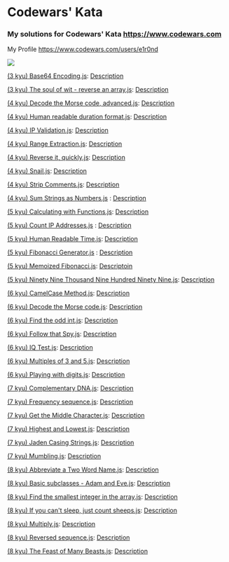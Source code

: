 # Codewars' Kata

### My solutions for Codewars' Kata https://www.codewars.com

My Profile https://www.codewars.com/users/e1r0nd<br>

![](https://www.codewars.com/users/e1r0nd/badges/large)

[(3 kyu) Base64 Encoding.js](<(3%20kyu)%20Base64%20Encoding.js>): [Description](https://www.codewars.com/kata/5270f22f862516c686000161)

[(3 kyu) The soul of wit - reverse an array.js](<(3%20kyu)%20The%20soul%20of%20wit%20-%20reverse%20an%20array.js>): [Description](https://www.codewars.com/kata/the-soul-of-wit-reverse-an-array)

[(4 kyu) Decode the Morse code, advanced.js](<(4%20kyu)%20Decode%20the%20Morse%20code%2C%20advanced.js>): [Description](https://www.codewars.com/kata/decode-the-morse-code-advanced)

[(4 kyu) Human readable duration format.js](<(4%20kyu)%20Human%20readable%20duration%20format.js>): [Description](https://www.codewars.com/kata/human-readable-duration-format)

[(4 kyu) IP Validation.js](<(4%20kyu)%20IP%20Validation.js>): [Description](https://www.codewars.com/kata/ip-validation)

[(4 kyu) Range Extraction.js](<(4%20kyu)%20Range%20Extraction.js>): [Description](https://www.codewars.com/kata/range-extraction)

[(4 kyu) Reverse it, quickly.js](<(4%20kyu)%20Reverse%20it%2C%20quickly.js>): [Description](https://www.codewars.com/kata/reverse-it-quickly)

[(4 kyu) Snail.js](<(4%20kyu)%20Snail.js>): [Description](https://www.codewars.com/kata/snail/javascript)

[(4 kyu) Strip Comments.js](<(4%20kyu)%20Strip%20Comments.js>): [Description](https://www.codewars.com/kata/51c8e37cee245da6b40000bd)

[(4 kyu) Sum Strings as Numbers.js](<(4%20kyu)%20Sum%20Strings%20as%20Numbers.js>) : [Description](https://www.codewars.com/kata/5324945e2ece5e1f32000370)

[(5 kyu) Calculating with Functions.js](<(5%20kyu)%20Calculating%20with%20Functions.js>): [Description](https://www.codewars.com/kata/525f3eda17c7cd9f9e000b39/)

[(5 kyu) Count IP Addresses.js](<(5%20kyu)%20Count%20IP%20Addresses.js>) : [Description](https://www.codewars.com/kata/526989a41034285187000de4)

[(5 kyu) Human Readable Time.js](<(5%20kyu)%20Human%20Readable%20Time.js>): [Description](https://www.codewars.com/kata/human-readable-time)

[(5 kyu) Fibonacci Generator.js](<(5%20kyu)%20Fibonacci%20Generator.js>) : [Description](https://www.codewars.com/kata/522498c9906b0cfcb40001fc)

[(5 kyu) Memoized Fibonacci.js](<(5%20kyu)%20Memoized%20Fibonacci.js>): [Descriptoin](https://www.codewars.com/kata/memoized-fibonacci)

[(5 kyu) Ninety Nine Thousand Nine Hundred Ninety Nine.js](<(5%20kyu)%20Ninety%20Nine%20Thousand%20Nine%20Hundred%20Ninety%20Nine.js>): [Description](https://www.codewars.com/kata/5463c8db865001c1710003b2)

[(6 kyu) CamelCase Method.js](<(6%20kyu)%20CamelCase%20Method.js>): [Description](https://www.codewars.com/kata/camelcase-method)

[(6 kyu) Decode the Morse code.js](<(6%20kyu)%20Decode%20the%20Morse%20code.js>): [Description](https://www.codewars.com/kata/decode-the-morse-code)

[(6 kyu) Find the odd int.js](<(6%20kyu)%20Find%20the%20odd%20int.js>): [Description](https://www.codewars.com/kata/find-the-odd-int)

[(6 kyu) Follow that Spy.js](<(6%20kyu)%20Follow%20that%20Spy.js>): [Description](https://www.codewars.com/kata/follow-that-spy)

[(6 kyu) IQ Test.js](<(6%20kyu)%20IQ%20Test.js>): [Description](https://www.codewars.com/kata/iq-test)

[(6 kyu) Multiples of 3 and 5.js](<(6%20kyu)%20Multiples%20of%203%20and%205.js>): [Description](https://www.codewars.com/kata/multiples-of-3-and-5)

[(6 kyu) Playing with digits.js](<(6%20kyu)%20Playing%20with%20digits.js>): [Description](https://www.codewars.com/kata/playing-with-digits)

[(7 kyu) Complementary DNA.js](<(7%20kyu)%20Complementary%20DNA.js>): [Description](https://www.codewars.com/kata/complementary-dna/)

[(7 kyu) Frequency sequence.js](<(7%20kyu)%20Frequency%20sequence.js>): [Description](https://www.codewars.com/kata/frequency-sequence/)

[(7 kyu) Get the Middle Character.js](<(7%20kyu)%20Get%20the%20Middle%20Character.js>): [Description](https://www.codewars.com/kata/get-the-middle-character/)

[(7 kyu) Highest and Lowest.js](<(7%20kyu)%20Highest%20and%20Lowest.js>): [Description](https://www.codewars.com/kata/highest-and-lowest/)

[(7 kyu) Jaden Casing Strings.js](<(7%20kyu)%20Jaden%20Casing%20Strings.js>): [Description](https://www.codewars.com/kata/jaden-casing-strings/)

[(7 kyu) Mumbling.js](<(7%20kyu)%20Mumbling.js>): [Description](https://www.codewars.com/kata/mumbling/)

[(8 kyu) Abbreviate a Two Word Name.js](<(8%20kyu)%20Abbreviate%20a%20Two%20Word%20Name.js>): [Description](https://www.codewars.com/kata/abbreviate-a-two-word-name)

[(8 kyu) Basic subclasses - Adam and Eve.js](<(8%20kyu)%20Basic%20subclasses%20-%20Adam%20and%20Eve.js>): [Description](https://www.codewars.com/kata/547274e24481cfc469000416/)

[(8 kyu) Find the smallest integer in the array.js](<(8%20kyu)%20Find%20the%20smallest%20integer%20in%20the%20array.js>): [Description](https://www.codewars.com/kata/find-the-smallest-integer-in-the-array)

[(8 kyu) If you can't sleep, just count sheeps.js](<(8%20kyu)%20If%20you%20can't%20sleep%2C%20just%20count%20sheeps.js>): [Description](https://www.codewars.com/kata/if-you-cant-sleep-just-count-sheeps)

[(8 kyu) Multiply.js](<(8%20kyu)%20Multiply.js>): [Description](https://www.codewars.com/kata/multiply/)

[(8 kyu) Reversed sequence.js](<(8%20kyu)%20Reversed%20sequence.js>): [Description](https://www.codewars.com/kata/reversed-sequence)

[(8 kyu) The Feast of Many Beasts.js](<(8%20kyu)%20The%20Feast%20of%20Many%20Beasts.js>): [Description](https://www.codewars.com/kata/the-feast-of-many-beasts/)
